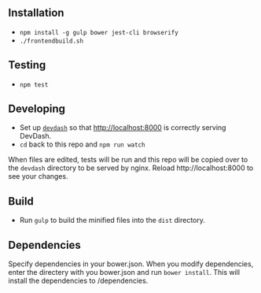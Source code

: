 Installation
------------

* `npm install -g gulp bower jest-cli browserify`
* `./frontendbuild.sh`

Testing
-------

* `npm test`

Developing
----------

* Set up [`devdash`](https://github.com/cfpb/devdash#installation) so that [http://localhost:8000](http://localhost:8000) is correctly serving DevDash.
* `cd` back to this repo and `npm run watch`

When files are edited, tests will be run and this repo will be copied over to the `devdash` directory to be served by nginx. Reload http://localhost:8000 to see your changes.

Build
-----
* Run `gulp` to build the minified files into the `dist` directory.

Dependencies
------------
Specify dependencies in your bower.json.
When you modify dependencies,
enter the directery with you bower.json and run `bower install`.
This will install the dependencies to /dependencies.
